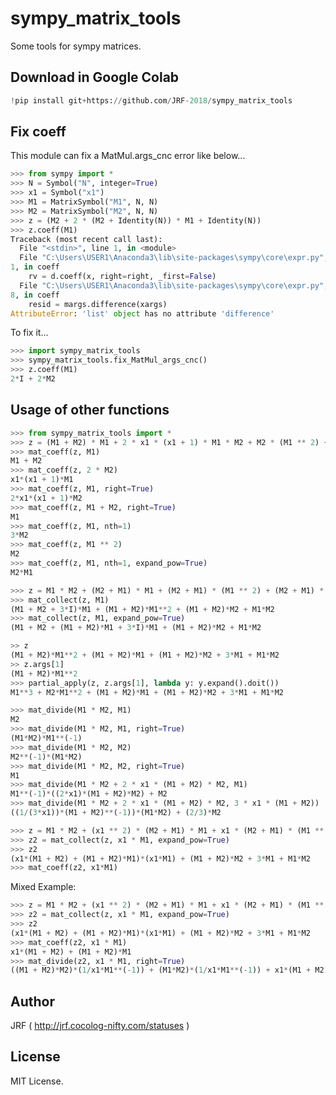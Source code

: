 # sympy_matrix_tools

<!-- Time-stamp: "2022-04-29T06:08:21Z" -->

Some tools for sympy matrices.

## Download in Google Colab

``` python
!pip install git+https://github.com/JRF-2018/sympy_matrix_tools
```

## Fix coeff

This module can fix a MatMul.args_cnc error like below...

``` python
>>> from sympy import *
>>> N = Symbol("N", integer=True)
>>> x1 = Symbol("x1")
>>> M1 = MatrixSymbol("M1", N, N)
>>> M2 = MatrixSymbol("M2", N, N)
>>> z = (M2 + 2 * (M2 + Identity(N)) * M1 + Identity(N))
>>> z.coeff(M1)
Traceback (most recent call last):
  File "<stdin>", line 1, in <module>
  File "C:\Users\USER1\Anaconda3\lib\site-packages\sympy\core\expr.py", line 156
1, in coeff
    rv = d.coeff(x, right=right, _first=False)
  File "C:\Users\USER1\Anaconda3\lib\site-packages\sympy\core\expr.py", line 157
8, in coeff
    resid = margs.difference(xargs)
AttributeError: 'list' object has no attribute 'difference'
```

To fix it...

``` python
>>> import sympy_matrix_tools
>>> sympy_matrix_tools.fix_MatMul_args_cnc()
>>> z.coeff(M1)
2*I + 2*M2
```


## Usage of other functions

```python
>>> from sympy_matrix_tools import *
>>> z = (M1 + M2) * M1 + 2 * x1 * (x1 + 1) * M1 * M2 + M2 * (M1 ** 2) + 3 * M2 * M1
>>> mat_coeff(z, M1)
M1 + M2
>>> mat_coeff(z, 2 * M2)
x1*(x1 + 1)*M1
>>> mat_coeff(z, M1, right=True)
2*x1*(x1 + 1)*M2
>>> mat_coeff(z, M1 + M2, right=True)
M1
>>> mat_coeff(z, M1, nth=1)
3*M2
>>> mat_coeff(z, M1 ** 2)
M2
>>> mat_coeff(z, M1, nth=1, expand_pow=True)
M2*M1
```

```python
>>> z = M1 * M2 + (M2 + M1) * M1 + (M2 + M1) * (M1 ** 2) + (M2 + M1) * M2 + 3 * M1
>>> mat_collect(z, M1)
(M1 + M2 + 3*I)*M1 + (M1 + M2)*M1**2 + (M1 + M2)*M2 + M1*M2
>>> mat_collect(z, M1, expand_pow=True)
(M1 + M2 + (M1 + M2)*M1 + 3*I)*M1 + (M1 + M2)*M2 + M1*M2
```

```python
>> z
(M1 + M2)*M1**2 + (M1 + M2)*M1 + (M1 + M2)*M2 + 3*M1 + M1*M2
>> z.args[1]
(M1 + M2)*M1**2
>>> partial_apply(z, z.args[1], lambda y: y.expand().doit())
M1**3 + M2*M1**2 + (M1 + M2)*M1 + (M1 + M2)*M2 + 3*M1 + M1*M2
```

```python
>>> mat_divide(M1 * M2, M1)
M2
>>> mat_divide(M1 * M2, M1, right=True)
(M1*M2)*M1**(-1)
>>> mat_divide(M1 * M2, M2)
M2**(-1)*(M1*M2)
>>> mat_divide(M1 * M2, M2, right=True)
M1
>>> mat_divide(M1 * M2 + 2 * x1 * (M1 + M2) * M2, M1)
M1**(-1)*((2*x1)*(M1 + M2)*M2) + M2
>>> mat_divide(M1 * M2 + 2 * x1 * (M1 + M2) * M2, 3 * x1 * (M1 + M2))
((1/(3*x1))*(M1 + M2)**(-1))*(M1*M2) + (2/3)*M2
```

```python
>>> z = M1 * M2 + (x1 ** 2) * (M2 + M1) * M1 + x1 * (M2 + M1) * (M1 ** 2) + (M2 + M1) * M2 + 3 * M1
>>> z2 = mat_collect(z, x1 * M1, expand_pow=True)
>>> z2
(x1*(M1 + M2) + (M1 + M2)*M1)*(x1*M1) + (M1 + M2)*M2 + 3*M1 + M1*M2
>>> mat_coeff(z2, x1*M1)
```

Mixed Example:

```python
>>> z = M1 * M2 + (x1 ** 2) * (M2 + M1) * M1 + x1 * (M2 + M1) * (M1 ** 2) + (M2 + M1) * M2 + 3 * M1
>>> z2 = mat_collect(z, x1 * M1, expand_pow=True)
>>> z2
(x1*(M1 + M2) + (M1 + M2)*M1)*(x1*M1) + (M1 + M2)*M2 + 3*M1 + M1*M2
>>> mat_coeff(z2, x1 * M1)
x1*(M1 + M2) + (M1 + M2)*M1
>>> mat_divide(z2, x1 * M1, right=True)
((M1 + M2)*M2)*(1/x1*M1**(-1)) + (M1*M2)*(1/x1*M1**(-1)) + x1*(M1 + M2) + (M1 + M2)*M1 + 3/x1
```

## Author

JRF ( http://jrf.cocolog-nifty.com/statuses )


## License

MIT License.
